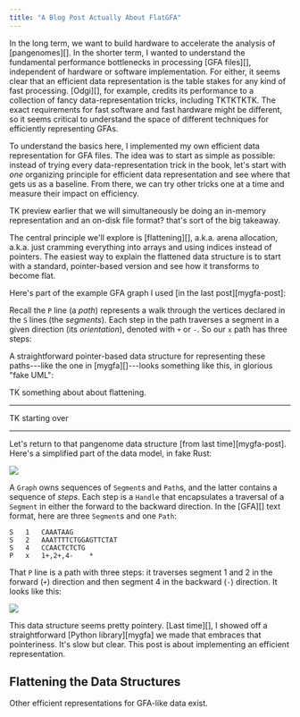 ```yaml
---
title: "A Blog Post Actually About FlatGFA"
---
```

In the long term, we want to build hardware to accelerate the analysis of [pangenomes][].
In the shorter term, I wanted to understand the fundamental performance bottlenecks in processing [GFA files][], independent of hardware or software implementation.
For either, it seems clear that an efficient data representation is the table stakes for any kind of fast processing.
[Odgi][], for example, credits its performance to a collection of fancy data-representation tricks, including TKTKTKTK.
The exact requirements for fast software and fast hardware might be different, so it seems critical to understand the space of different techniques for efficiently representing GFAs.

To understand the basics here, I implemented my own efficient data representation for GFA files.
The idea was to start as simple as possible:
instead of trying every data-representation trick in the book, let's start with *one* organizing principle for efficient data representation and see where that gets us as a baseline.
From there, we can try other tricks one at a time and measure their impact on efficiency.

TK preview earlier that we will simultaneously be doing an in-memory representation and an on-disk file format? that's sort of the big takeaway.

The central principle we'll explore is [flattening][], a.k.a. arena allocation, a.k.a. just cramming everything into arrays and using indices instead of pointers.
The easiest way to explain the flattened data structure is to start with a standard, pointer-based version and see how it transforms to become flat.

Here's part of the example GFA graph I used [in the last post][mygfa-post]:


Recall the `P` line (a *path*) represents a walk through the vertices declared in the `S` lines (the *segments*).
Each step in the path traverses a segment in a given direction (its *orientation*), denoted with `+` or `-`.
So our `x` path has three steps:

A straightforward pointer-based data structure for representing these paths---like the one in [mygfa][]---looks something like this, in glorious "fake UML":

TK something about about flattening.

---

TK starting over

---

Let's return to that pangenome data structure [from last time][mygfa-post]. Here's a simplified part of the data model, in fake Rust:

<img src="{{site.base}}/media/flatgfa/pointery.svg" class="img-responsive">

A `Graph` owns sequences of `Segment`s and `Path`s, and the latter contains a sequence of *steps*.
Each step is a `Handle` that encapsulates a traversal of a `Segment` in either the forward to the backward direction.
In the [GFA][] text format, here are three `Segment`s and one `Path`:

    S	1	CAAATAAG
    S	2	AAATTTTCTGGAGTTCTAT
    S	4	CCAACTCTCTG
    P	x	1+,2+,4-	*

That `P` line is a path with three steps:
it traverses segment 1 and 2 in the forward (`+`) direction and then segment 4 in the backward (`-`) direction.
It looks like this:

<img src="{{site.base}}/media/flatgfa/xpath.svg" class="img-responsive">

This data structure seems pretty pointery.
[Last time][], I showed off a straightforward [Python library][mygfa] we made that embraces that pointeriness.
It's slow but clear.
This post is about implementing an efficient representation.

## Flattening the Data Structures

Other efficient representations for GFA-like data exist.

